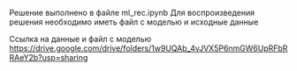 Решение выполнено в файле ml_rec.ipynb
Для воспроизведения решения необходимо иметь файл с моделью и исходные данные

Ссылка на данные и файл с моделью
https://drive.google.com/drive/folders/1w9UQAb_4vJVX5P6nmGW6UpRFbRRAeY2b?usp=sharing
